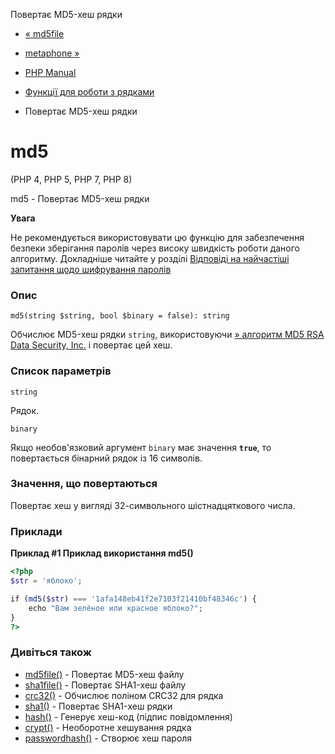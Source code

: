 Повертає MD5-хеш рядки

-   [« md5file](function.md5-file.html)
    
-   [metaphone »](function.metaphone.html)
    
-   [PHP Manual](index.html)
    
-   [Функції для роботи з рядками](ref.strings.html)
    
-   Повертає MD5-хеш рядки
    

# md5

(PHP 4, PHP 5, PHP 7, PHP 8)

md5 - Повертає MD5-хеш рядки

**Увага**

Не рекомендується використовувати цю функцію для забезпечення безпеки зберігання паролів через високу швидкість роботи даного алгоритму. Докладніше читайте у розділі [Відповіді на найчастіші запитання щодо шифрування паролів](faq.passwords.html#faq.passwords.fasthash)

### Опис

```methodsynopsis
md5(string $string, bool $binary = false): string
```

Обчислює MD5-хеш рядки `string`, використовуючи [» алгоритм MD5 RSA Data Security, Inc.](http://www.faqs.org/rfcs/rfc1321) і повертає цей хеш.

### Список параметрів

`string`

Рядок.

`binary`

Якщо необов'язковий аргумент `binary` має значення **`true`**, то повертається бінарний рядок із 16 символів.

### Значення, що повертаються

Повертає хеш у вигляді 32-символьного шістнадцяткового числа.

### Приклади

**Приклад #1 Приклад використання **md5()****

```php
<?php
$str = 'яблоко';

if (md5($str) === '1afa148eb41f2e7103f21410bf48346c') {
    echo "Вам зелёное или красное яблоко?";
}
?>
```

### Дивіться також

-   [md5file()](function.md5-file.html) - Повертає MD5-хеш файлу
-   [sha1file()](function.sha1-file.html) - Повертає SHA1-хеш файлу
-   [crc32()](function.crc32.html) - Обчислює поліном CRC32 для рядка
-   [sha1()](function.sha1.html) - Повертає SHA1-хеш рядки
-   [hash()](function.hash.html) - Генерує хеш-код (підпис повідомлення)
-   [crypt()](function.crypt.html) - Необоротне хешування рядка
-   [passwordhash()](function.password-hash.html) - Створює хеш пароля